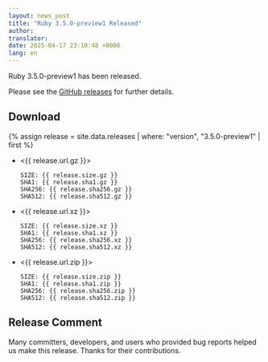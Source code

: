 ```yaml
---
layout: news_post
title: "Ruby 3.5.0-preview1 Released"
author:
translator:
date: 2025-04-17 23:10:48 +0000
lang: en
---
```


Ruby 3.5.0-preview1 has been released.

Please see the [GitHub releases](https://github.com/ruby/ruby/releases/tag/v3_5_0-preview1) for further details.

## Download

{% assign release = site.data.releases | where: "version", "3.5.0-preview1" | first %}

* <{{ release.url.gz }}>

      SIZE: {{ release.size.gz }}
      SHA1: {{ release.sha1.gz }}
      SHA256: {{ release.sha256.gz }}
      SHA512: {{ release.sha512.gz }}

* <{{ release.url.xz }}>

      SIZE: {{ release.size.xz }}
      SHA1: {{ release.sha1.xz }}
      SHA256: {{ release.sha256.xz }}
      SHA512: {{ release.sha512.xz }}

* <{{ release.url.zip }}>

      SIZE: {{ release.size.zip }}
      SHA1: {{ release.sha1.zip }}
      SHA256: {{ release.sha256.zip }}
      SHA512: {{ release.sha512.zip }}

## Release Comment

Many committers, developers, and users who provided bug reports helped us make this release.
Thanks for their contributions.

